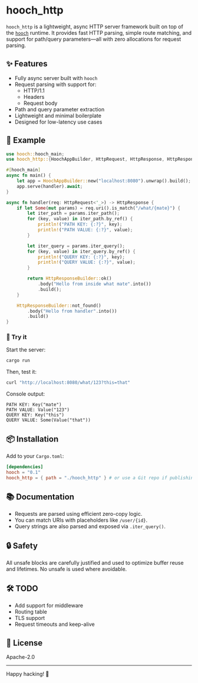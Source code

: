 # hooch_http

`hooch_http` is a lightweight, async HTTP server framework built on top of the [`hooch`](https://crates.io/crates/hooch) runtime. It provides fast HTTP parsing, simple route matching, and support for path/query parameters—all with zero allocations for request parsing.

## ✨ Features

- Fully async server built with `hooch`
- Request parsing with support for:
  - HTTP/1.1
  - Headers
  - Request body
- Path and query parameter extraction
- Lightweight and minimal boilerplate
- Designed for low-latency use cases

## 🚀 Example

```rust
use hooch::hooch_main;
use hooch_http::{HoochAppBuilder, HttpRequest, HttpResponse, HttpResponseBuilder};

#[hooch_main]
async fn main() {
    let app = HoochAppBuilder::new("localhost:8080").unwrap().build();
    app.serve(handler).await;
}

async fn handler(req: HttpRequest<'_>) -> HttpResponse {
    if let Some(mut params) = req.uri().is_match("/what/{mate}") {
        let iter_path = params.iter_path();
        for (key, value) in iter_path.by_ref() {
            println!("PATH KEY: {:?}", key);
            println!("PATH VALUE: {:?}", value);
        }

        let iter_query = params.iter_query();
        for (key, value) in iter_query.by_ref() {
            println!("QUERY KEY: {:?}", key);
            println!("QUERY VALUE: {:?}", value);
        }

        return HttpResponseBuilder::ok()
            .body("Hello from inside what mate".into())
            .build();
    }

    HttpResponseBuilder::not_found()
        .body("Hello from handler".into())
        .build()
}
```

### 🧪 Try it

Start the server:

```bash
cargo run
```

Then, test it:

```bash
curl "http://localhost:8080/what/123?this=that"
```

Console output:

```
PATH KEY: Key("mate")
PATH VALUE: Value("123")
QUERY KEY: Key("this")
QUERY VALUE: Some(Value("that"))
```

## 📦 Installation

Add to your `Cargo.toml`:

```toml
[dependencies]
hooch = "0.1"
hooch_http = { path = "./hooch_http" } # or use a Git repo if publishing externally
```

## 📚 Documentation

- Requests are parsed using efficient zero-copy logic.
- You can match URIs with placeholders like `/user/{id}`.
- Query strings are also parsed and exposed via `.iter_query()`.

## 🔒 Safety

All unsafe blocks are carefully justified and used to optimize buffer reuse and lifetimes. No unsafe is used where avoidable.

## 🛠️ TODO

- Add support for middleware
- Routing table
- TLS support
- Request timeouts and keep-alive

## 📄 License

Apache-2.0 

---

Happy hacking! 🚀
